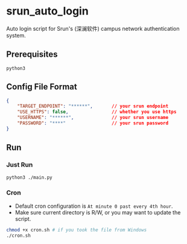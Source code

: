 # srun_auto_login
Auto login script for Srun's (深澜软件) campus network authentication system.

## Prerequisites

`python3`

## Config File Format

```json
{
    "TARGET_ENDPOINT": "******",       // your srun endpoint
    "USE_HTTPS": false,                // whether you use https
    "USERNAME": "******",              // your srun username
    "PASSWORD": "****"                 // your srun password
}
```

## Run

### Just Run

```bash
python3 ./main.py
```

### Cron

* Default cron configuration is `At minute 0 past every 4th hour`.
* Make sure current directory is R/W, or you may want to update the script.

```bash
chmod +x cron.sh # if you took the file from Windows 
./cron.sh
```